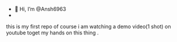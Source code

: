 - 👋 Hi, I’m @Ansh6963
- <br>
this is my first repo of course i am watching a demo video(1 shot) on youtube toget my hands on this thing  .
